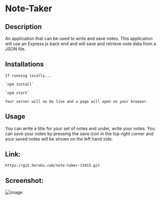 # Note-Taker

  ## Description
  An application that can be used to write and save notes. This application will use an Express.js back end and will save and retrieve note data from a JSON file.
 
  ## Installations
    If running locally...

    `npm install`

    `npm start`

    Your server will no be live and a page will open on your browser.
  ## Usage
  You can write a title for your set of notes and under, write your notes. You can save your notes by pressing the save icon in the top right corner and your saved notes will be shown on the left hand side.
  
  ## Link:
    https://git.heroku.com/note-taker-13415.git

  ## Screenshot:
  ![image](https://user-images.githubusercontent.com/82502383/131303212-f3be6ce6-657b-4e17-acf5-ebf602867c8d.png)
